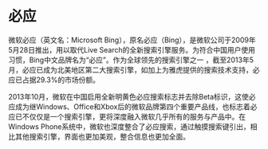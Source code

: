 # 必应

微软必应（英文名：Microsoft Bing），原名必应（Bing），是微软公司于2009年5月28日推出，用以取代Live Search的全新搜索引擎服务。为符合中国用户使用习惯，Bing中文品牌名为“必应”。作为全球领先的搜索引擎之一  ，截至2013年5月，必应已成为北美地区第二大搜索引擎，如加上为雅虎提供的搜索技术支持，必应已占据29.3%的市场份额。

2013年10月，微软在中国启用全新明黄色必应搜索标志并去除Beta标识，这使必应成为继Windows、Office和Xbox后的微软品牌第四个重要产品线，也标志着必应已不仅仅是一个搜索引擎，更将深度融入微软几乎所有的服务与产品中。在Windows Phone系统中，微软也深度整合了必应搜索，通过触摸搜索键引出，相比其他搜索引擎，界面也更加美观，整合信息也更加全面。
